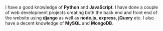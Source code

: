 I have a good knowledge of **Python** and **JavaScript**. I have done a couple of web development projects creating both the back end and front end of the website using **django** as well as **node.js**, **express**, **jQuery** etc. I also have a decent knowledge of **MySQL** and **MongoDB**. 